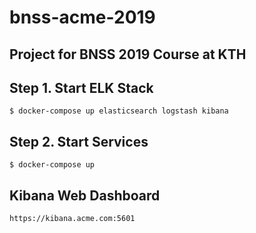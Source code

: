 # bnss-acme-2019
## Project for BNSS 2019 Course at KTH


## Step 1. Start ELK Stack

`
$ docker-compose up elasticsearch logstash kibana
`

## Step 2. Start Services

`
$ docker-compose up
`


## Kibana Web Dashboard

`
https://kibana.acme.com:5601
`